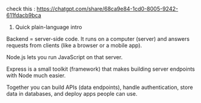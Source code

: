 check this : https://chatgpt.com/share/68ca9e84-1cd0-8005-9242-611fdacb9bca

1) Quick plain-language intro

Backend = server-side code. It runs on a computer (server) and answers requests from clients (like a browser or a mobile app).

Node.js lets you run JavaScript on that server.

Express is a small toolkit (framework) that makes building server endpoints with Node much easier.

Together you can build APIs (data endpoints), handle authentication, store data in databases, and deploy apps people can use.